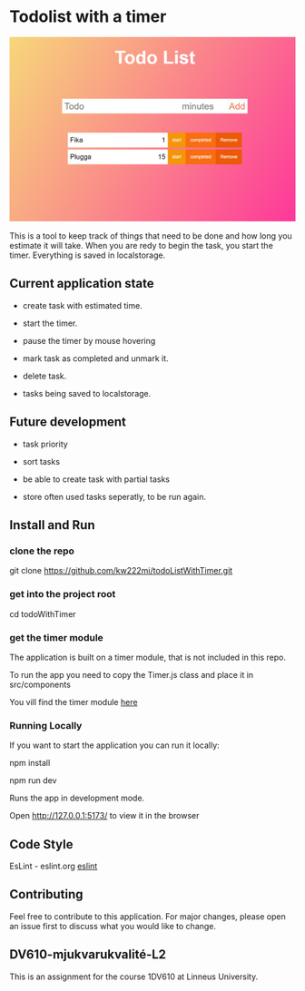 # Todolist with a timer

![the application](/todoWithTimer/img_test/App_50.png)

This is a tool to keep track of things that need to be done and how long you estimate it will take.
When you are redy to begin the task, you start the timer. Everything is saved in localstorage.

## Current application state

- create task with estimated time.

- start the timer.

- pause the timer by mouse hovering

- mark task as completed and unmark it.

- delete task.

- tasks being saved to localstorage.

## Future development

- task priority

- sort tasks

- be able to create task with partial tasks

- store often used tasks seperatly, to be run again.


## Install and Run

### clone the repo

git clone https://github.com/kw222mi/todoListWithTimer.git

### get into the project root

cd todoWithTimer

### get the timer module

The application is built on a timer module, that is not included in this repo.

To run the app you need to copy the Timer.js class and place it in src/components

You vill find the timer module [here](https://github.com/kw222mi/time_component/blob/main/time_component/time_component/src/Timer.js)

### Running Locally

If you want to start the application you can run it locally:

npm install

npm run dev

Runs the app in development mode.

Open http://127.0.0.1:5173/ to view it in the browser



## Code Style

EsLint - eslint.org
[eslint](https://img.shields.io/badge/code_style-standard-brightgreen.svg)

## Contributing

Feel free to contribute to this application. For major changes, 
please open an issue first to discuss what you would like to change.

## DV610-mjukvarukvalité-L2

This is an assignment for the course 1DV610 at Linneus University.
